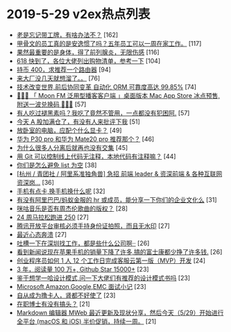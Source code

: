 # 2019-5-29 v2ex热点列表

+ [老是忘记带工牌，有啥办法不？](https://www.v2ex.com/t/568618#reply162) [162]
+ [甲骨文的员工真的是安逸惯了吗？五年员工可以一周在家工作。](https://www.v2ex.com/t/568620#reply117) [117]
+ [果然最重要的是身体，得了前列腺炎，无限伤感](https://www.v2ex.com/t/568785#reply116) [116]
+ [618 快到了，各位大佬列出购物清单，参考一下](https://www.v2ex.com/t/568644#reply104) [104]
+ [持币 400，求推荐一个路由器](https://www.v2ex.com/t/568627#reply94) [94]
+ [来大厂没几天就想溜了。。](https://www.v2ex.com/t/568718#reply76) [76]
+ [技术改变世界,前后协同变革 自动化 ORM 可靠度高达 99.85%](https://www.v2ex.com/t/568631#reply74) [74]
+ [🎉🎉🎉 「 Moon FM 泛用型播客客户端 」桌面版本 Mac App Store 冰点预售,附送一波兑换码 🎈🎈🎈](https://www.v2ex.com/t/568645#reply57) [57]
+ [有人吃过褪黑素吗？我吃了竟然不管用，一点都没有犯困阿.](https://www.v2ex.com/t/568753#reply57) [57]
+ [今天 A 股加满仓了，有没有人来批评下我](https://www.v2ex.com/t/568791#reply51) [51]
+ [放卧室的电脑，应配个什么显卡？](https://www.v2ex.com/t/568613#reply49) [49]
+ [华为 P30 pro 和华为 Mate20 pro 推荐那个？](https://www.v2ex.com/t/568617#reply46) [46]
+ [为什么很多人分离后就再也没有交集](https://www.v2ex.com/t/568695#reply45) [45]
+ [用 Git 可以控制线上代码无注释，本地代码有注释嘛？](https://www.v2ex.com/t/568649#reply44) [44]
+ [你们是怎么避免 list 为空](https://www.v2ex.com/t/568656#reply38) [38]
+ [[杭州 / 青团社 / 阿里系准独角兽] 急招 前端 leader & 资深前端 & 各种互联网资深岗...](https://www.v2ex.com/t/568615#reply36) [36]
+ [手机有点卡,换手机换什么呢](https://www.v2ex.com/t/568730#reply32) [32]
+ [有没有阿里巴巴/蚂蚁金服的 hr 或成员，能分享一下你们的企业文化么](https://www.v2ex.com/t/568660#reply31) [31]
+ [咪咕音乐是否有周杰伦歌曲的版权？](https://www.v2ex.com/t/568624#reply28) [28]
+ [24 周马拉松跑进 250](https://www.v2ex.com/t/568855#reply27) [27]
+ [腾讯开放平台审核必须手持身份证拍照，而且无水印](https://www.v2ex.com/t/568637#reply27) [27]
+ [最近心态奔溃](https://www.v2ex.com/t/568755#reply27) [27]
+ [吐槽一下在深圳找工作，都是些什么公司啊··](https://www.v2ex.com/t/568705#reply26) [26]
+ [看到新闻说现在苹果手机的销量下降了许多,搞的富士康都少挣了许多钱.](https://www.v2ex.com/t/568767#reply26) [26]
+ [创业程序员如何 1 人 12 个工作日完成客服云第一版（MVP）开发](https://www.v2ex.com/t/568626#reply24) [24]
+ [3 年，阅读量 100 万+, Github Star 15000+](https://www.v2ex.com/t/568665#reply23) [23]
+ [鉴于想学一哈设计模式,问一下大佬们有推荐的设计模式书吗](https://www.v2ex.com/t/568668#reply23) [23]
+ [Microsoft,Amazon,Google,EMC 面试小记](https://www.v2ex.com/t/568696#reply23) [23]
+ [自从成为撸卡人，肾都不好使了](https://www.v2ex.com/t/568708#reply23) [23]
+ [在职博士有没有搞头？](https://www.v2ex.com/t/568616#reply21) [21]
+ [Markdown 编辑器 MWeb 最近更新及现状分享，然后今天（5/29）开始进行全平台 (macOS 和 iOS) 半价促销，持续一周。](https://www.v2ex.com/t/568683#reply21) [21]

